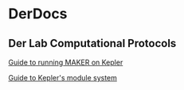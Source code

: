 # DerDocs
## Der Lab Computational Protocols

[Guide to running MAKER on Kepler](https://github.com/mcsimenc/DerLab/blob/master/KeplerMAKER.md)

[Guide to Kepler's module system](https://github.com/mcsimenc/DerLab/blob/master/KeplerModules.md)
